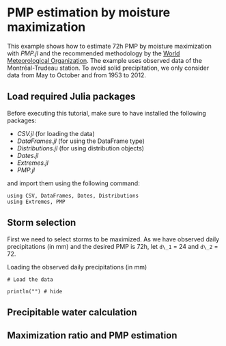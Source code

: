 
# PMP estimation by moisture maximization 

This example shows how to estimate 72h PMP by moisture maximization with *PMP.jl* and the recommended methodology by the [World Meteorological Organization](https://library.wmo.int/index.php?lvl=notice_display&id=1302#.ZLlVeezMKeA). The example uses observed data of the Montréal-Trudeau station. To avoid solid precipitation, we only consider data from May to October and from 1953 to 2012. 

## Load required Julia packages

Before executing this tutorial, make sure to have installed the following packages:

- *CSV.jl* (for loading the data)
- *DataFrames.jl* (for using the DataFrame type)
- *Distributions.jl* (for using distribution objects)
- *Dates.jl*
- *Extremes.jl*
- *PMP.jl*

and import them using the following command:
 ```@repl stationary
using CSV, DataFrames, Dates, Distributions
using Extremes, PMP
```

## Storm selection

First we need to select storms to be maximized. As we have observed daily precipitations (in mm) and the desired PMP is 72h, let `d\_1` = 24 and `d\_2` = 72.

Loading the observed daily precipitations (in mm)
```@example stationary
# Load the data 
 
println("") # hide
```

## Precipitable water calculation

## Maximization ratio and PMP estimation
